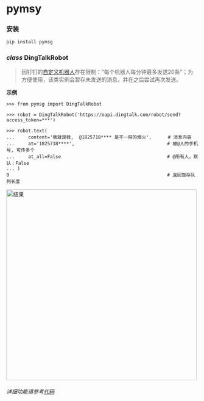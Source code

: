 # pymsy

### 安装

```bash
pip install pymsg
```

### _class_ DingTalkRobot

> 因钉钉的[自定义机器人](https://open-doc.dingtalk.com/docs/doc.htm?spm=a219a.7629140.0.0.karFPe&treeId=257&articleId=105735&docType=1)存在限制："每个机器人每分钟最多发送20条"；为方便使用，该类实例会暂存未发送的消息，并在之后尝试再次发送。

**示例**

```
>>> from pymsg import DingTalkRobot

>>> robot = DingTalkRobot('https://oapi.dingtalk.com/robot/send?access_token=***')

>>> robot.text(
...     content='我就是我,  @1825718**** 是不一样的烟火',      # 消息内容
...     at='1825718****',                                  # 被@人的手机号, 可传多个
...     at_all=False                                       # @所有人，默认：False
... )
0                                                          # 返回暂存队列长度
```

<img src="http://i01.lw.aliimg.com/media/lADPBbCc1ZgiBN3M0M0C6A_744_208.jpg" width="500" alt="结果">

###### _详细功能请参考[代码](pymsg.py)_